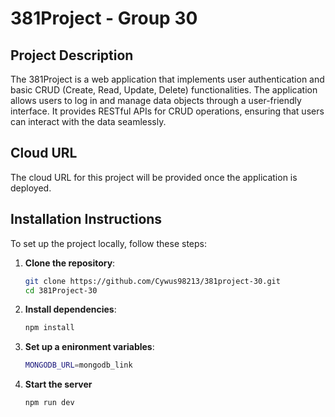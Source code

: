 # 381Project - Group 30

## Project Description

The 381Project is a web application that implements user authentication and basic CRUD (Create, Read, Update, Delete) functionalities. The application allows users to log in and manage data objects through a user-friendly interface. It provides RESTful APIs for CRUD operations, ensuring that users can interact with the data seamlessly.

## Cloud URL

The cloud URL for this project will be provided once the application is deployed.

## Installation Instructions

To set up the project locally, follow these steps:

1. **Clone the repository**:

   ```bash
   git clone https://github.com/Cywus98213/381project-30.git
   cd 381Project-30
   ```

2. **Install dependencies**:

   ```bash
   npm install
   ```

3. **Set up a enironment variables**:

   ```bash
   MONGODB_URL=mongodb_link
   ```

4. **Start the server**

   ```bash
   npm run dev
   ```
